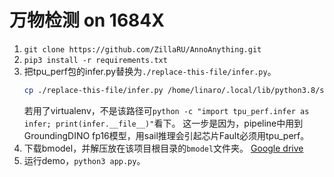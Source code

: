 # 万物检测 on 1684X
1. `git clone https://github.com/ZillaRU/AnnoAnything.git`
2. `pip3 install -r requirements.txt`
3. 把tpu_perf包的infer.py替换为`./replace-this-file/infer.py`。
    ```bash
    cp ./replace-this-file/infer.py /home/linaro/.local/lib/python3.8/site-packages/tpu_perf/ 
    ```
    若用了virtualenv，不是该路径可`python -c "import tpu_perf.infer as infer; print(infer.__file__)"`看下。
    这一步是因为，pipeline中用到GroundingDINO fp16模型，用sail推理会引起芯片Fault必须用tpu_perf。
4. 下载bmodel，并解压放在该项目根目录的`bmodel`文件夹。 [Google drive](https://drive.google.com/drive/folders/1WFfq32nKCYhEwJvCZV5XYw9sFRriZYqP?usp=sharing)
5. 运行demo，`python3 app.py`。

